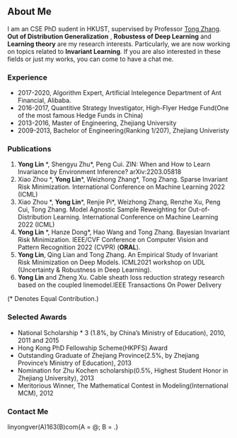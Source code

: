 ## About Me

I am an CSE PhD sudent in HKUST, supervised by Professor [Tong Zhang](http://tongzhang-ml.org/). **Out of Distribution Generalization** , **Robustess of Deep Learning** and **Learning theory** are my research interests. Particularly, we are now working on topics related to **Invariant Learning**. If you are also interested in these fields or just my works, you can come to have a chat me. 

### Experience
* 2017-2020, Algorithm Expert, Artificial Intelegence Department of Ant Financial, Alibaba.
* 2016-2017, Quantitive Strategy Investigator, High-Flyer Hedge Fund(One of the most famous Hedge Funds in China)
* 2013-2016, Master of Engineering, Zhejiang University 
* 2009-2013, Bachelor of Engineering(Ranking 1/207), Zhejiang Univeristy 

### Publications
1. **Yong Lin** \*, Shengyu Zhu\*, Peng Cui. ZIN: When and How to Learn Invariance by Environment Inference? arXiv:2203.05818
2. Xiao Zhou \*, **Yong Lin**\*, Weizhong Zhang\*, Tong Zhang. Sparse Invariant Risk Minimization. International Conference on Machine Learning 2022 (ICML)
3. Xiao Zhou \*, **Yong Lin**\*, Renjie Pi\*, Weizhong Zhang, Renzhe Xu, Peng Cui, Tong Zhang. Model Agnostic Sample Reweighting for Out-of-Distribution Learning. International Conference on Machine Learning 2022 (ICML)
5. **Yong Lin** \*, Hanze Dong\*, Hao Wang and Tong Zhang. Bayesian Invariant Risk Minimization. IEEE/CVF Conference on Computer Vision and Pattern Recognition 2022 (CVPR)  (**ORAL**). 
6. **Yong Lin**, Qing Lian and Tong Zhang. An Empirical Study of Invariant Risk Minimization on Deep Models. ICML2021 workshop on UDL (Uncertainty & Robustness in Deep Learning). 
7. **Yong Lin** and Zheng Xu. Cable sheath loss reduction strategy research based on the coupled linemodel.IEEE Transactions On Power Delivery
<!-- 8. **Yong Lin**, Fenyan Yang, Zheng Xu, and Hua Weng. Cable sheath loss analysis based on coupled linemodel.In2014 International Conference on Power System Technology
9. **Yong Lin**, Zheng Xu, Liang Xiao, Zheren Zhang, Huangqing Xiao. Analysis of coupling effect on LCC-MCC hybrid HVDC from parallel AC lines in close proximity, 2015 IEEE Power & Energy Society General Meeting -->

(\* Denotes Equal Contribution.)
### Selected Awards
* National Scholarship  * 3 (1.8%, by China’s Ministry of Education), 2010, 2011 and 2015
* Hong Kong PhD Fellowship Scheme(HKPFS) Award
* Outstanding Graduate of Zhejiang Province(2.5%, by Zhejiang Province’s Ministry of Education), 2013
* Nomination for Zhu Kochen scholarship(0.5%, Highest Student Honor in Zhejiang University), 2013
* Meritorious Winner, The Mathematical Contest in Modeling(International MCM), 2012

### Contact Me
linyongver(A)163(B)com{A = @; B = .}
